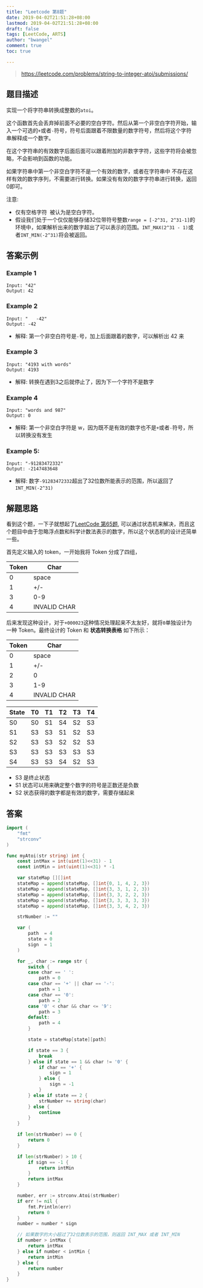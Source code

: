 ```yaml
---
title: "Leetcode 第8题"
date: 2019-04-02T21:51:28+08:00
lastmod: 2019-04-02T21:51:28+08:00
draft: false
tags: [LeetCode, ARTS]
author: "bwangel"
comment: true
toc: true

---
```


> https://leetcode.com/problems/string-to-integer-atoi/submissions/

<!--more-->

## 题目描述

实现一个将字符串转换成整数的`atoi`。

这个函数首先会丢弃掉前面不必要的空白字符。然后从第一个非空白字符开始，输入一个可选的`+`或者`-`符号，符号后面跟着不限数量的数字符号，然后将这个字符串解释成一个数字。

在这个字符串的有效数字后面后面可以跟着附加的非数字字符，这些字符将会被忽略，不会影响到函数的功能。

如果字符串中第一个非空白字符不是一个有效的数字，或者在字符串中 不存在这样有效的数字序列，不需要进行转换。如果没有有效的数字字符串进行转换，返回0即可。

注意:

+ 仅有空格字符` `被认为是空白字符。
+ 假设我们处于一个仅仅能够存储32位带符号整数`range = [-2^31, 2^31-1]`的环境中，如果解析出来的数字超出了可以表示的范围。`INT_MAX(2^31 - 1)`或者`INT_MIN(-2^31)`将会被返回。

## 答案示例

### Example 1

```
Input: "42"
Output: 42
```

### Example 2

```
Input: "   -42"
Output: -42
```
+ 解释: 第一个非空白符号是`-`号，加上后面跟着的数字，可以解析出 42 来

### Example 3

```
Input: "4193 with words"
Output: 4193
```
+ 解释: 转换在遇到3之后就停止了，因为下一个字符不是数字

### Example 4

```
Input: "words and 987"
Output: 0
```
+ 解释: 第一个非空白字符是 w，因为既不是有效的数字也不是`+`或者`-`符号，所以转换没有发生

### Example 5:

```
Input: "-91283472332"
Output: -2147483648
```
+ 解释: 数字`-91283472332`超出了32位数所能表示的范围，所以返回了`INT_MIN(-2^31)`

## 解题思路

看到这个题，一下子就想起了[LeetCode 第65题](https://leetcode.com/problems/valid-number/), 可以通过状态机来解决，而且这个题目中由于忽略浮点数和科学计数法表示的数字，所以这个状态机的设计还简单一些。

首先定义输入的 token，一开始我将 Token 分成了四组，

Token|Char
---|---
0|space
1|+/-
3|0-9
4|INVALID CHAR

后来发现这种设计，对于`+000023`这种情况处理起来不太友好，就将`0`单独设计为一种 Token。最终设计的 Token 和 __状态转换表格__ 如下所示：

Token|Char
---|---
0|space
1|+/-
2|0
3|1-9
4|INVALID CHAR

State|T0|T1|T2|T3|T4
---|---|---|---|---|---
S0|S0|S1|S4|S2|S3
S1|S3|S3|S1|S2|S3
S2|S3|S3|S2|S2|S3
S3|S3|S3|S3|S3|S3
S4|S3|S3|S4|S2|S3

+ S3 是终止状态
+ S1 状态可以用来确定整个数字的符号是正数还是负数
+ S2 状态获得的数字都是有效的数字，需要存储起来


## 答案

```go
import (
	"fmt"
	"strconv"
)

func myAtoi(str string) int {
	const intMax = int(uint(1)<<31) - 1
	const intMin = int(uint(1)<<31) * -1

	var stateMap [][]int
	stateMap = append(stateMap, []int{0, 1, 4, 2, 3})
	stateMap = append(stateMap, []int{3, 3, 1, 2, 3})
	stateMap = append(stateMap, []int{3, 3, 2, 2, 3})
	stateMap = append(stateMap, []int{3, 3, 3, 3, 3})
	stateMap = append(stateMap, []int{3, 3, 4, 2, 3})

	strNumber := ""

	var (
		path  = 4
		state = 0
		sign  = 1
	)

	for _, char := range str {
		switch {
		case char == ' ':
			path = 0
		case char == '+' || char == '-':
			path = 1
		case char == '0':
			path = 2
		case '0' < char && char <= '9':
			path = 3
		default:
			path = 4
		}

		state = stateMap[state][path]

		if state == 3 {
			break
		} else if state == 1 && char != '0' {
			if char == '+' {
				sign = 1
			} else {
				sign = -1
			}
		} else if state == 2 {
			strNumber += string(char)
		} else {
			continue
		}
	}

	if len(strNumber) == 0 {
		return 0
	}

	if len(strNumber) > 10 {
		if sign == -1 {
			return intMin
		}
		return intMax
	}

	number, err := strconv.Atoi(strNumber)
	if err != nil {
		fmt.Println(err)
		return 0
	}
	number = number * sign

	// 如果数字的大小超过了32位数表示的范围，则返回 INT_MAX 或者 INT_MIN
	if number > intMax {
		return intMax
	} else if number < intMin {
		return intMin
	} else {
		return number
	}
}
```


